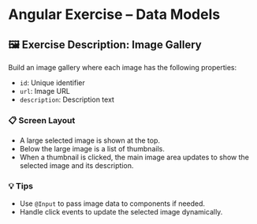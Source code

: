 # Angular Exercise – Data Models

## 🖼️ Exercise Description: Image Gallery

Build an image gallery where each image has the following properties:
- `id`: Unique identifier
- `url`: Image URL
- `description`: Description text

### 📋 Screen Layout
- A large selected image is shown at the top.
- Below the large image is a list of thumbnails.
- When a thumbnail is clicked, the main image area updates to show the selected image and its description.

### 💡 Tips
- Use `@Input` to pass image data to components if needed.
- Handle click events to update the selected image dynamically.
